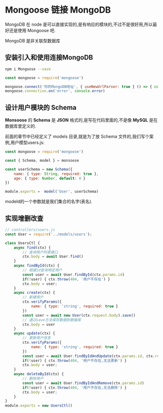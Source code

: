 # Mongoose 链接 MongoDB

MongoDB 在 node 是可以直接实现的,是有响应的模块的,不过不是很好用,所以最好还是使用 Mongoose 吧.

MongoDB 是非关联型数据库

## 安装引入和使用连接MongoDB
```sh
npm i Mongoose --save
```
```js
const mongoose = require('mongoose')

mongoose.connect('你的MongoDB地址', { useNewUrlParser: true } () => { console.log('MongoDB已经连接') })
mongoose.connection.on('error', console.error)
```

## 设计用户模块的 Schema
**Monsoose** 的 **Schema** 是 **JSON** 格式的,是写在代码里面的,不是像 **MySQL** 是在数据库里定义的. 

前面的章节中已经定义了 models 目录,就是为了放 Schema 文件的,我们写个案例,用户模型users.js:
```js
const mongoose = require('mongoose')

const { Schema, model } = monsoose

const userSchema = new Schema({
    name: { type: String, required: true },
    age: { type: Number, default: 0 }
})

module.exports =  model('User', userSchema)
```
modeld的一个参数就是我们集合的名字(表名).

## 实现增删改查 
```js
// controllers/users.js
const User = require('../models/users');

class UsersCtl {
    async find(ctx) {
        // 查询用户列表接口
        ctx.body = await User.find()
    }
    async findById(ctx) {
        // 根据id查询特定用户
        const user = await User.findById(ctx.params.id)
        if(!user) { ctx.throw(404, '用户不存在') }
        ctx.body = user;
    }
    async create(ctx) {
        // 新建用户
        ctx.verifyParams({
            name: { type: 'string', required: true }
        })
        const user = await new User(ctx.request.body).save()
        // 通过save方法保存数据到数据库
        ctx.body = user
    }
    async update(ctx) {
        // 更新用户信息
        ctx.verifyParams({
            name: { type: 'string', required: true }
        })
        const user = await User.findByIdAndUpdate(ctx.params.id, ctx.request.body)
        if(!user) { ctx.throw(404, '用户不存在,无法更新') }
        ctx.body = user;
    }
    async deleteById(ctx) {
        // 删除用户
        const user = await User.findByIdAndRemove(ctx.params.id)
        if(!user) { ctx.throw(404, '用户不存在,无法删除') }
        ctx.body = user; 
    }
}
module.exports = new UsersCtl()
```